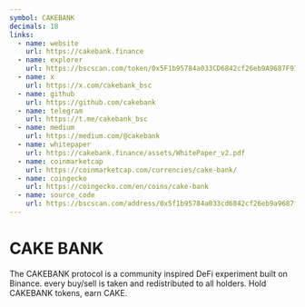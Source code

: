 ```yaml
---
symbol: CAKEBANK
decimals: 18
links:
  - name: website
    url: https://cakebank.finance
  - name: explorer
    url: https://bscscan.com/token/0x5F1b95784a033CD6842cf26eb9A9687F91Ad9e78
  - name: x
    url: https://x.com/cakebank_bsc
  - name: github
    url: https://github.com/cakebank
  - name: telegram
    url: https://t.me/cakebank_bsc
  - name: medium
    url: https://medium.com/@cakebank
  - name: whitepaper
    url: https://cakebank.finance/assets/WhitePaper_v2.pdf
  - name: coinmarketcap
    url: https://coinmarketcap.com/currencies/cake-bank/
  - name: coingecko
    url: https://coingecko.com/en/coins/cake-bank
  - name: source_code
    url: https://bscscan.com/address/0x5f1b95784a033cd6842cf26eb9a9687f91ad9e78#code
---
```


# CAKE BANK

The CAKEBANK protocol is a community inspired DeFi experiment built on Binance. every buy/sell is taken and redistributed to all holders. Hold CAKEBANK tokens, earn CAKE.
